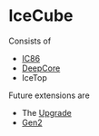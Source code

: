 # IceCube

Consists of

- [IC86](ic86.md)
- [DeepCore](deepcore.md)
- IceTop

Future extensions are

- The [Upgrade](upgrade.md)
- [Gen2](gen2.md)
